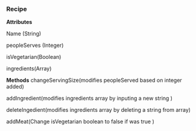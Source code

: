 ### Recipe

**Attributes**

Name (String)

peopleServes (Integer)

isVegetarian(Boolean)

ingredients(Array)

**Methods**
changeServingSize(modifies peopleServed based on integer added)

addIngredient(modifies ingredients array by inputing a new string )

deleteIngedient(modifies ingredients array by deleting a string from array)

addMeat(Change isVegetarian boolean to false if was true )
